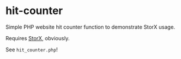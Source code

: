 # hit-counter
Simple PHP website hit counter function to demonstrate StorX usage.

Requires [StorX](https://github.com/aaviator42/StorX), obviously.

See `hit_counter.php`!
